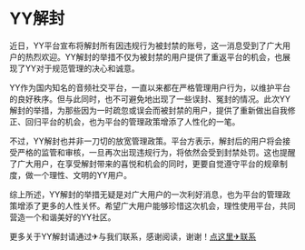 # YY解封

近日，YY平台宣布将解封所有因违规行为被封禁的账号，这一消息受到了广大用户的热烈欢迎。YY解封的举措不仅为被封禁的用户提供了重返平台的机会，也展现了YY对于规范管理的决心和诚意。

YY作为国内知名的音频社交平台，一直以来都在严格管理用户行为，以维护平台的良好秩序。但与此同时，也不可避免地出现了一些误封、冤封的情况。此次YY解封的举措，为那些因为一时疏忽或误会而被封禁的用户，提供了重新做出自我修正、回归平台的机会，也为平台的管理政策增添了人性化的一笔。

不过，YY解封也并非一刀切的放宽管理政策。平台方表示，解封后的用户将会接受严格的监管和审核，一旦再次出现违规行为，将依然会受到封禁处罚。这也提醒了广大用户，在享受解封带来的喜悦和机会的同时，更要自觉遵守平台的规章制度，做一个理性、文明的YY用户。

综上所述，YY解封的举措无疑是对广大用户的一次利好消息，也为平台的管理政策增添了更多的人性关怀。希望广大用户能够珍惜这次机会，理性使用平台，共同营造一个和谐美好的YY社区。

更多关于YY解封请通过✈与我们联系，感谢阅读，谢谢！[点这里✈联系](https://lm.k02.cc)